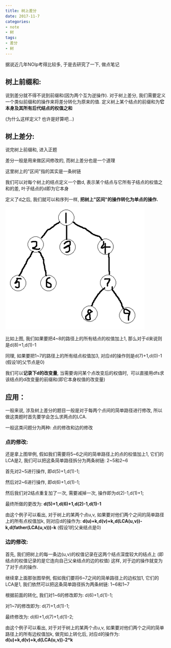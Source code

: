 ```yaml
---
title: 树上差分
date: 2017-11-7
categories:
- note
- 树
tags:
- 差分
- 树
---
```


据说近几年NOIp考得比较多, 于是去研究了一下, 做点笔记
<!-- more -->
## 树上前缀和:

说到差分就不得不说到前缀和(因为两个互为逆操作). 对于树上差分, 我们需要定义一个类似前缀和的操作来将差分转化为原来的值. 定义树上某个结点的前缀和为**它本身及其所有后代结点的权值之和**

(为什么这样定义? 也许是好算吧...)

## 树上差分:

说完树上前缀和, 进入正题

差分一般是用来做区间修改的, 而树上差分也是一个道理

这里树上的"区间"指的其实是一条树链

我们可以对每个树上的结点定义一个数d, 表示某个结点与它所有子结点的权值之和的差, 叶子结点的d即为它本身

定义了d之后, 我们就可以和序列一样, **把树上"区间"的操作转化为单点的操作.**

![tree](/assets/images/tree.png)

比如上图, 我们如果要把4\~8的路径上的所有结点的权值加上1, 那么对于d来说则是d(8)+1,d(1)-1

同理, 如果要把1\~7的路径上的所有结点权值加3, 对应d的操作则是d(7)+1,d(0)-1 (假设1的父节点是0)

我们可以**记录下d的改变量**, 当需要询问某个点改变后的权值时,  可以直接用dfs求该结点的d改变量的前缀和(即它本身权值的改变量)

## 应用：

一般来说, 涉及树上差分的题目一般是对于每两个点间的简单路径进行修改, 所以做这类题时首先要学会怎么求两点的LCA.

一般这类问题分为两种: 点的修改和边的修改

### 点的修改:

还是拿上图举例, 假如我们需要将5\~6之间的简单路径上的点的权值加上1, 它们的LCA是2, 我们可以把这条简单路径拆分为两条树链: 2\~5和2\~6

首先对2~5进行操作, 即d(5)+1,d(1)-1;

然后对2~6进行操作, 即d(6)+1,d(1)-1;

然后我们对2结点重复加了一次, 需要减掉一次, 操作即为d(2)-1,d(1)+1;

最终所做的更改为: **d(5)+1,d(6)+1,d(2)-1,d(1)-1**

由这个例子可以看出, 对于树上的某两个点u,v, 如果要对他们两个之间的简单路径上的所有点权值加k, 则对应d的操作为:
**d(u)+k,d(v)+k,d(LCA(u,v))-k,d(father(LCA(u,v)))-k** (假设1的父亲结点是0)

### 边的修改:

首先, 我们把树上的每一条边(u,v)的权值记录在这两个结点深度较大的结点上 (即结点的权值记录的是它连向自己父亲结点的边的权值)
这样, 对于边的操作就变为了对于点的操作. 

继续拿上面那张图举例, 假如我们要将6\~7之间的简单路径上的边权加1, 它们的LCA是1, 我们依然可以把这条简单路径拆为两条树链: 1\~6和1\~7

根据前面的转化, 我们对1\~6的修改即为: d(6)+1,d(1)-1;

对1\~7的修改即为: d(7)+1,d(1)-1;

最终修改为: d(6)+1,d(7)+1,d(1)-2;

由这个例子可以看出, 对于对于树上的某两个点u,v, 如果要对他们两个之间的简单路径上的所有边权值加k, 做完如上转化后, 对应d的操作为:
**d(u)+k,d(v)+k,d(LCA(u,v))-2\*k**
